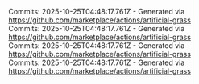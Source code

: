 Commits: 2025-10-25T04:48:17.761Z - Generated via https://github.com/marketplace/actions/artificial-grass
<br>
Commits: 2025-10-25T04:48:17.761Z - Generated via https://github.com/marketplace/actions/artificial-grass
<br>
Commits: 2025-10-25T04:48:17.761Z - Generated via https://github.com/marketplace/actions/artificial-grass
<br>
Commits: 2025-10-25T04:48:17.761Z - Generated via https://github.com/marketplace/actions/artificial-grass
<br>
